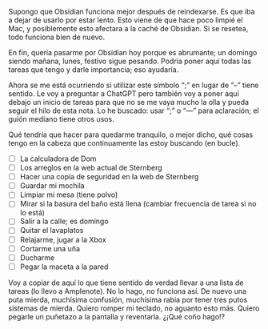 Supongo que Obsidian funciona mejor después de reindexarse. Es que iba a dejar de usarlo por estar lento. Esto viene de que hace poco limpié el Mac, y posiblemente esto afectara a la caché de Obsidian. Si se resetea, todo funciona bien de nuevo.

En fin, quería pasarme por Obsidian hoy porque es abrumante; un domingo siendo mañana, lunes, festivo sigue pesando. Podría poner aquí todas las tareas que tengo y darle importancia; eso ayudaría.

Ahora se me está ocurriendo si utilizar este símbolo “;” en lugar de “–” tiene sentido. Le voy a preguntar a ChatGPT pero también voy a poner aquí debajo un inicio de tareas para que no se me vaya mucho la olla y pueda seguir el hilo de esta nota. Lo he buscado: usar “;” o “—” para aclaración; el guión mediano tiene otros usos.

Qué tendría que hacer para quedarme tranquilo, o mejor dicho, qué cosas tengo en la cabeza que continuamente las estoy buscando (en bucle).

- [ ] La calculadora de Dom
- [ ] Los arreglos en la web actual de Sternberg
- [ ] Hacer una copia de seguridad en la web de Sternberg
- [ ] Guardar mi mochila
- [ ] Limpiar mi mesa (tiene polvo)
- [ ] Mirar si la basura del baño está llena (cambiar frecuencia de tarea si no lo está)
- [ ] Salir a la calle; es domingo
- [ ] Quitar el lavaplatos
- [ ] Relajarme, jugar a la Xbox
- [ ] Cortarme una uña
- [ ] Ducharme
- [ ] Pegar la maceta a la pared

Voy a copiar de aquí lo que tiene sentido de verdad llevar a una lista de tareas (lo llevo a Amplenote). No lo hago, no funciona así. De nuevo una puta mierda, muchísima confusión, muchísima rabia por tener tres putos sistemas de mierda. Quiero romper mi teclado, no aguanto esto más. Quiero pegarle un puñetazo a la pantalla y reventarla. ¿¡Qué coño hago!?